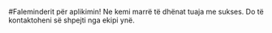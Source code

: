 #Faleminderit për aplikimin!
Ne kemi marrë të dhënat tuaja me sukses. Do të kontaktoheni së shpejti nga ekipi ynë.
